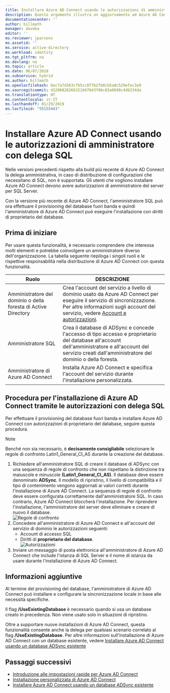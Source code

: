 ```yaml
---
title: Installare Azure AD Connect usando le autorizzazioni di amministratore con delega SQL | Microsoft Docs
description: Questo argomento illustra un aggiornamento ad Azure AD Connect che consente l'installazione con un account che ha solo autorizzazioni di proprietario del database SQL.
documentationcenter: ''
author: billmath
manager: daveba
editor: ''
ms.reviewer: jparsons
ms.assetid: ''
ms.service: active-directory
ms.workload: identity
ms.tgt_pltfrm: na
ms.devlang: na
ms.topic: article
ms.date: 06/07/2018
ms.subservice: hybrid
ms.author: billmath
ms.openlocfilehash: bec7a7d363cf65cc8f7b2fb0cb5a8c529efec3e9
ms.sourcegitcommit: d3200828266321847643f06c65a0698c4d6234da
ms.translationtype: HT
ms.contentlocale: it-IT
ms.lasthandoff: 01/29/2019
ms.locfileid: "55155443"
---
```

# <a name="install-azure-ad-connect-using-sql-delegated-administrator-permissions"></a>Installare Azure AD Connect usando le autorizzazioni di amministratore con delega SQL
Nelle versioni precedenti rispetto alla build più recente di Azure AD Connect la delega amministrativa, in caso di distribuzione di configurazioni che necessitano di SQL, non è supportata.  Gli utenti che vogliono installare Azure AD Connect devono avere autorizzazioni di amministratore del server per SQL Server.

Con la versione più recente di Azure AD Connect, l'amministratore SQL può ora effettuare il provisioning del database fuori banda e quindi l'amministratore di Azure AD Connect può eseguire l'installazione con diritti di proprietario del database.

## <a name="before-you-begin"></a>Prima di iniziare
Per usare questa funzionalità, è necessario comprendere che interessa molti elementi e potrebbe coinvolgere un amministratore diverso dell'organizzazione.  La tabella seguente riepiloga i singoli ruoli e le rispettive responsabilità nella distribuzione di Azure AD Connect con questa funzionalità.

|Ruolo|DESCRIZIONE|
|-----|-----|
|Amministratore del dominio o della foresta di Active Directory|Crea l'account del servizio a livello di dominio usato da Azure AD Connect per eseguire il servizio di sincronizzazione.  Per altre informazioni sugli account del servizio, vedere [Account e autorizzazioni](reference-connect-accounts-permissions.md).
|Amministratore SQL|Crea il database di ADSync e concede l'accesso di tipo accesso e proprietario del database all'account dell'amministratore e all'account del servizio creati dall'amministratore del dominio o della foresta.|
Amministratore di Azure AD Connect|Installa Azure AD Connect e specifica l'account del servizio durante l'installazione personalizzata.

## <a name="steps-for-installing-azure-ad-connect-using-sql-delegated-permissions"></a>Procedura per l'installazione di Azure AD Connect tramite le autorizzazioni con delega SQL
Per effettuare il provisioning del database fuori banda e installare Azure AD Connect con autorizzazioni di proprietario del database, seguire questa procedura.

>[!NOTE]
>Benché non sia necessario, è **decisamente consigliabile** selezionare le regole di confronto Latin1_General_CI_AS durante la creazione del database.


1.  Richiedere all'amministratore SQL di creare il database di ADSync con una sequenza di regole di confronto che non rispettano la distinzione tra maiuscole e minuscole **(Latin1_General_CI_AS)**.  Il database deve essere denominato **ADSync**.  Il modello di ripristino, il livello di compatibilità e il tipo di contenimento vengono aggiornati ai valori corretti durante l'installazione di Azure AD Connect.  La sequenza di regole di confronto deve essere configurata correttamente dall'amministratore SQL. In caso contrario, Azure AD Connect bloccherà l'installazione.  Per riprendere l'installazione, l'amministratore del server deve eliminare e creare di nuovo il database.</br>
![Regole di confronto](./media/how-to-connect-install-sql-delegation/sql4.png)
2.  Concedere all'amministratore di Azure AD Connect e all'account del servizio di dominio le autorizzazioni seguenti:
    - Account di accesso SQL 
    - Diritti di **proprietario del database**.  </br>
![Autorizzazioni](./media/how-to-connect-install-sql-delegation/sql3a.png)
3.  Inviare un messaggio di posta elettronica all'amministratore di Azure AD Connect che include l'istanza di SQL Server e il nome di istanza da usare durante l'installazione di Azure AD Connect.

## <a name="additional-information"></a>Informazioni aggiuntive
Al termine del provisioning del database, l'amministratore di Azure AD Connect può installare e configurare la sincronizzazione locale in base alle necessità specifiche.  

Il flag **/UseExistingDatabase** è necessario quando si usa un database creato in precedenza.  Non viene usato solo in situazioni di ripristino.

Oltre a supportare nuove installazioni di Azure AD Connect, questa funzionalità consente anche la delega per qualsiasi scenario correlato al flag **/UseExistingDatabase**.  Per altre informazioni sull'installazione di Azure AD Connect con un database esistente, vedere [Installare Azure AD Connect usando un database ADSync esistente](how-to-connect-install-existing-database.md)


## <a name="next-steps"></a>Passaggi successivi
- [Introduzione alle impostazioni rapide per Azure AD Connect](how-to-connect-install-express.md)
- [Installazione personalizzata di Azure AD Connect](how-to-connect-install-custom.md)
- [Installare Azure AD Connect usando un database ADSync esistente](how-to-connect-install-existing-database.md)  
